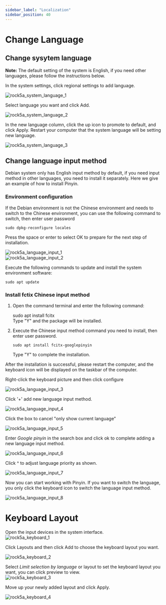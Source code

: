 ```yaml
---
sidebar_label: "Localization"
sidebar_position: 40
---
```


# Change Language

## Change sysytem language

**Note:** The default setting of the system is English, if you need other languages, please follow the instructions below.

In the system settings, click regional settings to add language.

![rock5a_system_language_1](/img/rock5a/rock5a_system_language_1.webp)

Select language you want and click Add.

![rock5a_system_language_2](/img/rock5a/rock5a_system_language_2.webp)

In the new language column, click the up icon to promote to default, and click Apply. Restart your computer that the system language will be setting new language.

![rock5a_system_language_3](/img/rock5a/rock5a_system_language_3.webp)

## Change language input method

Debian system only has English input method by default, if you need input method in other languages, you need to install it separately. Here we give an example of how to install Pinyin.

### Environment configuration

If the Debian environment is not the Chinese environment and needs to switch to the Chinese environment, you can use the following command to switch, then enter user password

    sudo dpkg-reconfigure locales

Press the space or enter to select OK to prepare for the next step of installation.

![rock5a_language_input_1](/img/rock5a/rock5a_language_input_1.webp)  
![rock5a_language_input_2](/img/rock5a/rock5a_language_input_2.webp)

Execute the following commands to update and install the system environment software:

    sudo apt update

### Install fctix Chinese input method

1.  Open the command terminal and enter the following command:

    sudo apt install fcitx  
    Type "Y" and the package will be installed.

2.  Execute the Chinese input method command you need to install, then enter user password.

        sudo apt install fcitx-googlepinyin

    Type "Y" to complete the installation.

After the installation is successful, please restart the computer, and the keyboard icon will be displayed on the taskbar of the computer.

Right-click the keyboard picture and then click configure

![rock5a_language_input_3](/img/rock5a/rock5a_language_input_3.webp)

Click '+' add new language input method.

![rock5a_language_input_4](/img/rock5a/rock5a_language_input_4.webp)

Click the box to cancel "only show current language"

![rock5a_language_input_5](/img/rock5a/rock5a_language_input_5.webp)

Enter _Google pinyin_ in the search box and click ok to complete adding a new language input method.

![rock5a_language_input_6](/img/rock5a/rock5a_language_input_6.webp)

Click ^ to adjust language priority as shown.

![rock5a_language_input_7](/img/rock5a/rock5a_language_input_7.webp)

Now you can start working with Pinyin. If you want to switch the language, you only click the keyboard icon to switch the language input method.

![rock5a_language_input_8](/img/rock5a/rock5a_language_input_8.webp)

# Keyboard Layout

Open the input devices in the system interface.  
![rock5a_keyboard_1](/img/rock5a/rock5a_keyboard_1.webp)

Click Layouts and then click Add to choose the keyboard layout you want.

![rock5a_keyboard_2](/img/rock5a/rock5a_keyboard_2.webp)

Select _Limit selection by language_ or layout to set the keyboard layout you want, you can click preview to view.  
![rock5a_keyboard_3](/img/rock5a/rock5a_keyboard_3.webp)

Move up your newly added layout and click Apply.

![rock5a_keyboard_4](/img/rock5a/rock5a_keyboard_4.webp)
